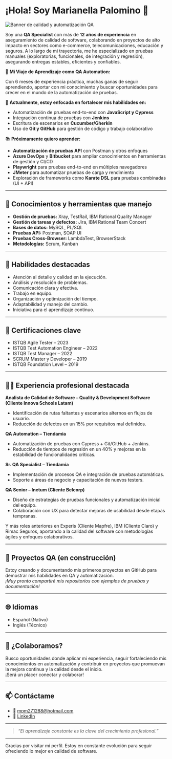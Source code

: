 # ¡Hola! Soy Marianella Palomino 👋

![Banner de calidad y automatización QA](https://placehold.co/800x200/7C3AED/FFFFFF?text=Senior+QA+Specialist+%7C+Automation+in+Progress)

Soy una **QA Specialist** con más de **12 años de experiencia** en aseguramiento de calidad de software, colaborando en proyectos de alto impacto en sectores como e-commerce, telecomunicaciones, educación y seguros. A lo largo de mi trayectoria, me he especializado en pruebas manuales (exploratorias, funcionales, de integración y regresión), asegurando entregas estables, eficientes y confiables.

🚀 **Mi Viaje de Aprendizaje como QA Automation:**

Con 6 meses de experiencia práctica, muchas ganas de seguir aprendiendo, aportar con mi conocimiento y buscar oportunidades para crecer en el mundo de la automatización de pruebas.

🌱 **Actualmente, estoy enfocada en fortalecer mis habilidades en:**
- Automatización de pruebas end-to-end con **JavaScript y Cypress**
- Integración continua de pruebas con **Jenkins**
- Escritura de escenarios en **Cucumber/Gherkin**
- Uso de **Git y GitHub** para gestión de código y trabajo colaborativo

📚 **Próximamente quiero aprender:**
- **Automatización de pruebas API** con Postman y otros enfoques  
- **Azure DevOps** y **Bitbucket** para ampliar conocimientos en herramientas de gestión y CI/CD
- **Playwright** para pruebas end-to-end en múltiples navegadores
- **JMeter** para automatizar pruebas de carga y rendimiento
- Exploración de frameworks como **Karate DSL** para pruebas combinadas (UI + API)

---

## 🔧 **Conocimientos y herramientas que manejo**
- **Gestión de pruebas:** Xray, TestRail, IBM Rational Quality Manager
- **Gestión de tareas y defectos:** Jira, IBM Rational Team Concert
- **Bases de datos:** MySQL, PL/SQL
- **Pruebas API:** Postman, SOAP UI
- **Pruebas Cross-Browser:** LambdaTest, BrowserStack
- **Metodologías:** Scrum, Kanban
  
---

## 🧠 Habilidades destacadas
- Atención al detalle y calidad en la ejecución.
- Análisis y resolución de problemas.
- Comunicación clara y efectiva.
- Trabajo en equipo.
- Organización y optimización del tiempo.
- Adaptabilidad y manejo del cambio.
- Iniciativa para el aprendizaje continuo.

---

## 📜 **Certificaciones clave**
- ISTQB Agile Tester – 2023  
- ISTQB Test Automation Engineer – 2022  
- ISTQB Test Manager – 2022  
- SCRUM Master y Developer – 2019  
- ISTQB Foundation Level – 2019

---

## 👩‍💻 **Experiencia profesional destacada**
**Analista de Calidad de Software – Quality & Development Software (Cliente Innova Schools Latam)**  
- Identificación de rutas faltantes y escenarios alternos en flujos de usuario.
- Reducción de defectos en un 15% por requisitos mal definidos.

**QA Automation – Tiendamia**  
- Automatización de pruebas con Cypress + Git/GitHub + Jenkins.
- Reducción de tiempos de regresión en un 40% y mejoras en la estabilidad de funcionalidades críticas.

**Sr. QA Specialist – Tiendamia**  
- Implementación de procesos QA e integración de pruebas automáticas.
- Soporte a áreas de negocio y capacitación de nuevos testers.

**QA Senior – Inetum (Cliente Belcorp)**  
- Diseño de estrategias de pruebas funcionales y automatización inicial del equipo.
- Colaboración con UX para detectar mejoras de usabilidad desde etapas tempranas.

Y más roles anteriores en Experis (Cliente Mapfre), IBM (Cliente Claro) y Rimac Seguros, aportando a la calidad del software con metodologías ágiles y enfoques colaborativos.

---

## 📂 **Proyectos QA (en construcción)**

Estoy creando y documentando mis primeros proyectos en GitHub para demostrar mis habilidades en QA y automatización.  
*¡Muy pronto compartiré mis repositorios con ejemplos de pruebas y documentación!*

---

## 🌐 **Idiomas**

- Español (Nativo)  
- Inglés (Técnico)

---

## 🤝 **¿Colaboramos?**

Busco oportunidades donde aplicar mi experiencia, seguir fortaleciendo mis conocimientos en automatización y contribuir en proyectos que promuevan la mejora continua y la calidad desde el inicio.  
¡Será un placer conectar y colaborar!

---

## 📫 **Contáctame**

- 📧 mpm271288@hotmail.com  
- 🔗 [LinkedIn](https://www.linkedin.com/in/marianella-palomino)

---

> *“El aprendizaje constante es la clave del crecimiento profesional.”*

---

Gracias por visitar mi perfil. Estoy en constante evolución para seguir ofreciendo lo mejor en calidad de software.
